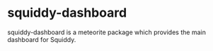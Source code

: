 squiddy-dashboard
=============

squiddy-dashboard is a meteorite package which provides the main dashboard for Squiddy.
